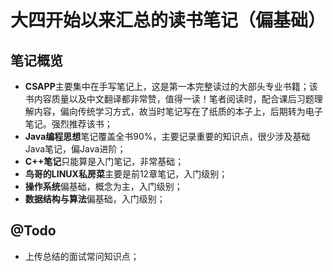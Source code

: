 # 大四开始以来汇总的读书笔记（偏基础）
## 笔记概览
- **CSAPP**主要集中在手写笔记上，这是第一本完整读过的大部头专业书籍；该书内容质量以及中文翻译都非常赞，值得一读！笔者阅读时，配合课后习题理解内容，偏向传统学习方式，故当时笔记写在了纸质的本子上，后期转为电子笔记。强烈推荐该书；
- **Java编程思想**笔记覆盖全书90%，主要记录重要的知识点，很少涉及基础Java笔记，偏Java进阶；
- **C++笔记**只能算是入门笔记，非常基础；
- **鸟哥的LINUX私房菜**主要是前12章笔记，入门级别；
- **操作系统**偏基础，概念为主，入门级别；
- **数据结构与算法**偏基础，入门级别；
## @Todo
- 上传总结的面试常问知识点；
